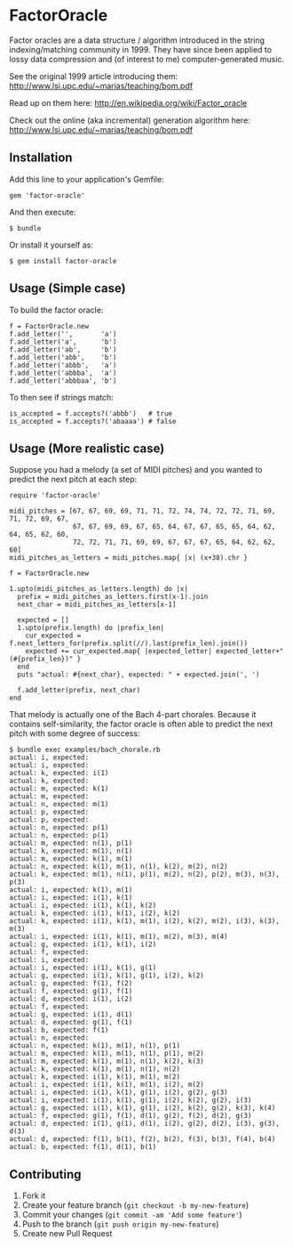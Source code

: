 # FactorOracle

Factor oracles are a data structure / algorithm introduced in the string 
indexing/matching community in 1999.  They have since been applied to lossy data 
compression and (of interest to me) computer-generated music.

See the original 1999 article introducing them: <http://www.lsi.upc.edu/~marias/teaching/bom.pdf>

Read up on them here: <http://en.wikipedia.org/wiki/Factor_oracle>

Check out the online (aka incremental) generation algorithm here: <http://www.lsi.upc.edu/~marias/teaching/bom.pdf>

## Installation

Add this line to your application's Gemfile:

    gem 'factor-oracle'

And then execute:

    $ bundle

Or install it yourself as:

    $ gem install factor-oracle

## Usage (Simple case)

To build the factor oracle:

    f = FactorOracle.new
    f.add_letter('',       'a')
    f.add_letter('a',      'b')
    f.add_letter('ab',     'b')
    f.add_letter('abb',    'b')
    f.add_letter('abbb',   'a')
    f.add_letter('abbba',  'a')
    f.add_letter('abbbaa', 'b')

To then see if strings match:

    is_accepted = f.accepts?('abbb')   # true
    is_accepted = f.accepts?('abaaaa') # false

## Usage (More realistic case)

Suppose you had a melody (a set of MIDI pitches) and you wanted to predict the next pitch at each step:

    require 'factor-oracle'
    
    midi_pitches = [67, 67, 69, 69, 71, 71, 72, 74, 74, 72, 72, 71, 69, 71, 72, 69, 67,
                    67, 67, 69, 69, 67, 65, 64, 67, 67, 65, 65, 64, 62, 64, 65, 62, 60,
                    72, 72, 71, 71, 69, 69, 67, 67, 67, 65, 64, 62, 62, 60]
    midi_pitches_as_letters = midi_pitches.map{ |x| (x+38).chr }
    
    f = FactorOracle.new
    
    1.upto(midi_pitches_as_letters.length) do |x|
      prefix = midi_pitches_as_letters.first(x-1).join
      next_char = midi_pitches_as_letters[x-1]
    
      expected = []
      1.upto(prefix.length) do |prefix_len|
        cur_expected = f.next_letters_for(prefix.split(//).last(prefix_len).join())
        expected += cur_expected.map{ |expected_letter| expected_letter+"(#{prefix_len})" }
      end
      puts "actual: #{next_char}, expected: " + expected.join(', ')
    
      f.add_letter(prefix, next_char)
    end

That melody is actually one of the Bach 4-part chorales. Because it contains self-similarity, the factor oracle is often able to predict the next pitch with some degree of success:

    $ bundle exec examples/bach_chorale.rb 
    actual: i, expected: 
    actual: i, expected: 
    actual: k, expected: i(1)
    actual: k, expected: 
    actual: m, expected: k(1)
    actual: m, expected: 
    actual: n, expected: m(1)
    actual: p, expected: 
    actual: p, expected: 
    actual: n, expected: p(1)
    actual: n, expected: p(1)
    actual: m, expected: n(1), p(1)
    actual: k, expected: m(1), n(1)
    actual: m, expected: k(1), m(1)
    actual: n, expected: k(1), m(1), n(1), k(2), m(2), n(2)
    actual: k, expected: m(1), n(1), p(1), m(2), n(2), p(2), m(3), n(3), p(3)
    actual: i, expected: k(1), m(1)
    actual: i, expected: i(1), k(1)
    actual: i, expected: i(1), k(1), k(2)
    actual: k, expected: i(1), k(1), i(2), k(2)
    actual: k, expected: i(1), k(1), m(1), i(2), k(2), m(2), i(3), k(3), m(3)
    actual: i, expected: i(1), k(1), m(1), m(2), m(3), m(4)
    actual: g, expected: i(1), k(1), i(2)
    actual: f, expected: 
    actual: i, expected: 
    actual: i, expected: i(1), k(1), g(1)
    actual: g, expected: i(1), k(1), g(1), i(2), k(2)
    actual: g, expected: f(1), f(2)
    actual: f, expected: g(1), f(1)
    actual: d, expected: i(1), i(2)
    actual: f, expected: 
    actual: g, expected: i(1), d(1)
    actual: d, expected: g(1), f(1)
    actual: b, expected: f(1)
    actual: n, expected: 
    actual: n, expected: k(1), m(1), n(1), p(1)
    actual: m, expected: k(1), m(1), n(1), p(1), m(2)
    actual: m, expected: k(1), m(1), n(1), k(2), k(3)
    actual: k, expected: k(1), m(1), n(1), n(2)
    actual: k, expected: i(1), k(1), m(1), m(2)
    actual: i, expected: i(1), k(1), m(1), i(2), m(2)
    actual: i, expected: i(1), k(1), g(1), i(2), g(2), g(3)
    actual: i, expected: i(1), k(1), g(1), i(2), k(2), g(2), i(3)
    actual: g, expected: i(1), k(1), g(1), i(2), k(2), g(2), k(3), k(4)
    actual: f, expected: g(1), f(1), d(1), g(2), f(2), d(2), g(3)
    actual: d, expected: i(1), g(1), d(1), i(2), g(2), d(2), i(3), g(3), d(3)
    actual: d, expected: f(1), b(1), f(2), b(2), f(3), b(3), f(4), b(4)
    actual: b, expected: f(1), d(1), b(1)
    
## Contributing

1. Fork it
2. Create your feature branch (`git checkout -b my-new-feature`)
3. Commit your changes (`git commit -am 'Add some feature'`)
4. Push to the branch (`git push origin my-new-feature`)
5. Create new Pull Request



